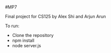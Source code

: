 #MP7

Final project for CS125 by Alex Shi and Arjun Arun

To run:
 - Clone the repository
 - npm install
 - node server.js